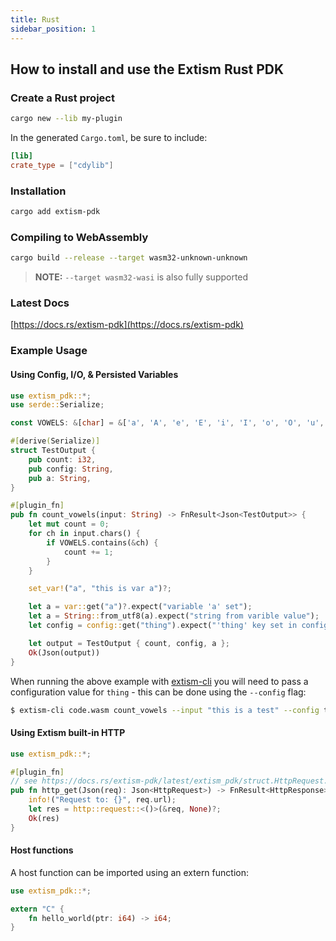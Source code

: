 ```yaml
---
title: Rust
sidebar_position: 1
---
```


## How to install and use the Extism Rust PDK

### Create a Rust project

```sh
cargo new --lib my-plugin
```

In the generated `Cargo.toml`, be sure to include:

```toml
[lib]
crate_type = ["cdylib"]
```

### Installation

```sh
cargo add extism-pdk
```

### Compiling to WebAssembly

```sh
cargo build --release --target wasm32-unknown-unknown
```

> **NOTE:** `--target wasm32-wasi` is also fully supported

### Latest Docs

[https://docs.rs/extism-pdk](https://docs.rs/extism-pdk)

### Example Usage

#### Using Config, I/O, & Persisted Variables

```rust title=lib.rs
use extism_pdk::*;
use serde::Serialize;

const VOWELS: &[char] = &['a', 'A', 'e', 'E', 'i', 'I', 'o', 'O', 'u', 'U'];

#[derive(Serialize)]
struct TestOutput {
    pub count: i32,
    pub config: String,
    pub a: String,
}

#[plugin_fn]
pub fn count_vowels(input: String) -> FnResult<Json<TestOutput>> {
    let mut count = 0;
    for ch in input.chars() {
        if VOWELS.contains(&ch) {
            count += 1;
        }
    }

    set_var!("a", "this is var a")?;

    let a = var::get("a")?.expect("variable 'a' set");
    let a = String::from_utf8(a).expect("string from varible value");
    let config = config::get("thing").expect("'thing' key set in config");

    let output = TestOutput { count, config, a };
    Ok(Json(output))
}
```

When running the above example with [extism-cli](https://github.com/extism/cli) you will need to pass
a configuration value for `thing` - this can be done using the `--config` flag:

```bash
$ extism-cli code.wasm count_vowels --input "this is a test" --config thing=myValue
``` 

#### Using Extism built-in HTTP

```rust title=lib.rs
use extism_pdk::*;

#[plugin_fn]
// see https://docs.rs/extism-pdk/latest/extism_pdk/struct.HttpRequest.html for docs on this type
pub fn http_get(Json(req): Json<HttpRequest>) -> FnResult<HttpResponse> {
    info!("Request to: {}", req.url);
    let res = http::request::<()>(&req, None)?;
    Ok(res)
}
```

#### Host functions

A host function can be imported using an extern function:

```rust
use extism_pdk::*;

extern "C" {
    fn hello_world(ptr: i64) -> i64;
}
```
